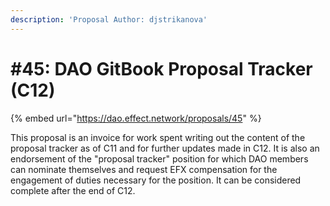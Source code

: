 ```yaml
---
description: 'Proposal Author: djstrikanova'
---
```


# #45: DAO GitBook Proposal Tracker (C12)

{% embed url="https://dao.effect.network/proposals/45" %}

This proposal is an invoice for work spent writing out the content of the proposal tracker as of C11 and for further updates made in C12. It is also an endorsement of the "proposal tracker" position for which DAO members can nominate themselves and request EFX compensation for the engagement of duties necessary for the position. It can be considered complete after the end of C12.
